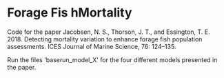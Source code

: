 # Forage Fis hMortality

Code for the paper Jacobsen, N. S., Thorson, J. T., and Essington, T. E. 2018. Detecting mortality variation to enhance forage fish population assessments. ICES Journal of Marine Science, 76: 124–135.

Run the files 'baserun_model_X' for the four different models presented in the paper.
